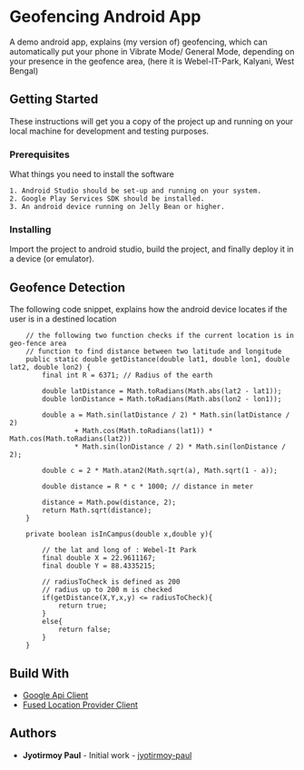 # Geofencing Android App
A demo android app, explains (my version of) geofencing, which can automatically put your phone in Vibrate Mode/ General Mode, depending on your presence in the geofence area, (here it is Webel-IT-Park, Kalyani, West Bengal)

## Getting Started
These instructions will get you a copy of the project up and running on your local machine for development and testing purposes.

### Prerequisites
What things you need to install the software

```
1. Android Studio should be set-up and running on your system.
2. Google Play Services SDK should be installed.
3. An android device running on Jelly Bean or higher.
```

### Installing
Import the project to android studio, build the project, and finally deploy it in a device (or emulator).

## Geofence Detection
The following code snippet, explains how the android device locates if the user is in a destined location
```
    // the following two function checks if the current location is in geo-fence area
    // function to find distance between two latitude and longitude
    public static double getDistance(double lat1, double lon1, double lat2, double lon2) {
        final int R = 6371; // Radius of the earth

        double latDistance = Math.toRadians(Math.abs(lat2 - lat1));
        double lonDistance = Math.toRadians(Math.abs(lon2 - lon1));

        double a = Math.sin(latDistance / 2) * Math.sin(latDistance / 2)
                + Math.cos(Math.toRadians(lat1)) * Math.cos(Math.toRadians(lat2))
                * Math.sin(lonDistance / 2) * Math.sin(lonDistance / 2);

        double c = 2 * Math.atan2(Math.sqrt(a), Math.sqrt(1 - a));

        double distance = R * c * 1000; // distance in meter

        distance = Math.pow(distance, 2);
        return Math.sqrt(distance);
    }
    
    private boolean isInCampus(double x,double y){

        // the lat and long of : Webel-It Park
        final double X = 22.9611167;
        final double Y = 88.4335215;
        
        // radiusToCheck is defined as 200
        // radius up to 200 m is checked
        if(getDistance(X,Y,x,y) <= radiusToCheck){
            return true;
        }
        else{
            return false;
        }
    }

```
## Build With
* [Google Api Client](https://developers.google.com/android/reference/com/google/android/gms/common/api/GoogleApiClient)
* [Fused Location Provider Client](https://developers.google.com/android/reference/com/google/android/gms/location/FusedLocationProviderClient)
## Authors
* **Jyotirmoy Paul** - Initial work - [jyotirmoy-paul](https://github.com/jyotirmoy-paul)


